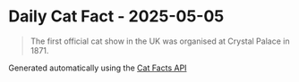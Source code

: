 # Daily Cat Fact - 2025-05-05

> The first official cat show in the UK was organised at Crystal Palace in 1871.

Generated automatically using the [Cat Facts API](https://catfact.ninja)
